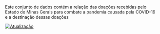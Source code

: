 Este conjunto de dados contém a relação das doações recebidas pelo Estado de Minas Gerais para combate a pandemia causada pela COVID-19 e a destinação dessas doações

[![Atualização](https://github.com/dados-mg/doacoes-covid-19/actions/workflows/frictionless.yaml/badge.svg)](https://github.com/dados-mg/doacoes-covid-19/actions/workflows/frictionless.yaml)
